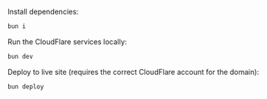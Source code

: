 Install dependencies:

```bash
bun i
```

Run the CloudFlare services locally:

```bash
bun dev
```

Deploy to live site (requires the correct CloudFlare account for the domain):

```bash
bun deploy
```
